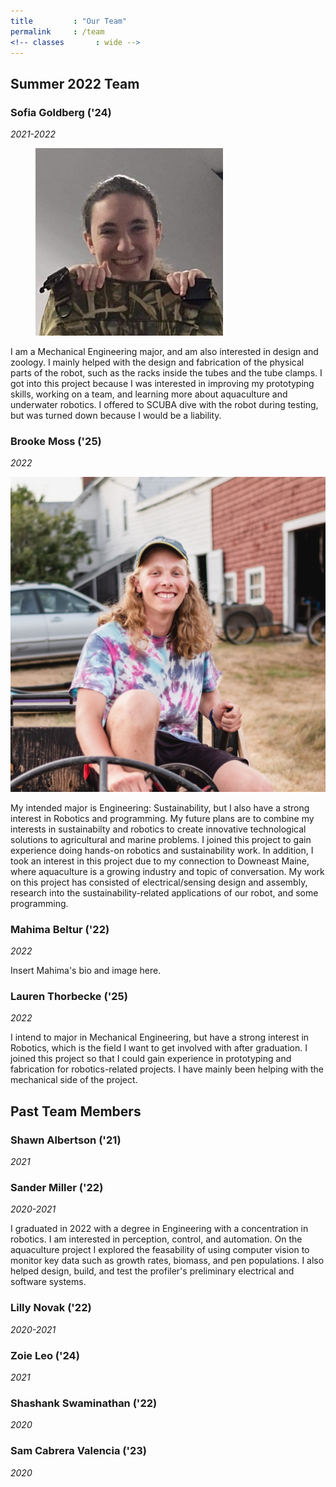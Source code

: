 ```yaml
---
title         : "Our Team"
permalink     : /team
<!-- classes       : wide -->
---
```


## Summer 2022 Team

### Sofia Goldberg ('24)

*2021-2022*

<!-- ![Sofia Goldberg](/images/team-members/sofia.jpg){: .align-left} -->

<figure style="width: 300px" class="align-left">
  <img src="/images/team-members/sofia.jpg" alt="Sofia Goldberg">
<!--   <figcaption>Feels good to be right all the time.</figcaption> -->
</figure> 

I am a Mechanical Engineering major, and am also interested in design and zoology. I mainly helped with the design and fabrication of the physical parts of the robot, such as the racks inside the tubes and the tube clamps. I got into this project because I was interested in improving my prototyping skills, working on a team, and learning more about aquaculture and underwater robotics. I offered to SCUBA dive with the robot during testing, but was turned down because I would be a liability.

### Brooke Moss ('25)

*2022*

![Brooke Moss](/images/team-members/brooke.jpg)

My intended major is Engineering: Sustainability, but I also have a strong interest in Robotics and programming. My future plans are to combine my interests in sustainabilty and robotics to create innovative technological solutions to agricultural and marine problems. I joined this project to gain experience doing hands-on robotics and sustainability work. In addition, I took an interest in this project due to my connection to Downeast Maine, where aquaculture is a growing industry and topic of conversation. My work on this project has consisted of electrical/sensing design and assembly, research into the sustainability-related applications of our robot, and some programming.

### Mahima Beltur ('22)

*2022*

Insert Mahima's bio and image here.

### Lauren Thorbecke ('25)

*2022*

I intend to major in Mechanical Engineering, but have a strong interest in Robotics, which is the field I want to get involved with after graduation. I joined this project so that I could gain experience in prototyping and fabrication for robotics-related projects. I have mainly been helping with the mechanical side of the project.

## Past Team Members

### Shawn Albertson ('21)

*2021*

### Sander Miller ('22)

*2020-2021*

I graduated in 2022 with a degree in Engineering with a concentration in robotics. I am interested in perception, control, and automation. On the aquaculture project I explored the feasability of using computer vision to monitor key data such as growth rates, biomass, and pen populations. I also helped design, build, and test the profiler's preliminary electrical and software systems. 

### Lilly Novak ('22)

*2020-2021*

### Zoie Leo ('24)

*2021*

### Shashank Swaminathan ('22)

*2020*

### Sam Cabrera Valencia ('23)

*2020*

